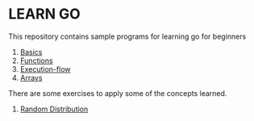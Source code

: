 # LEARN GO

This repository contains sample programs for learning go for beginners

1. [Basics](01-basic/main.go)
2. [Functions](02-functions/main.go)
3. [Execution-flow](03-execution-flow/main.go)
4. [Arrays](04-arrays/main.go)

There are some exercises to apply some of the concepts learned.
1. [Random Distribution](exercises/01-random-distribution.go)